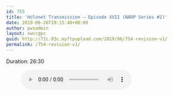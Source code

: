 ```yaml
---
id: 755
title: 'Holonet Transmission – Episode XVII (NARP Series #2)'
date: 2019-06-26T19:15:40+00:00
author: pwsadmin
layout: swccgpc
guid: http://71c.83c.myftpupload.com/2019/06/754-revision-v1/
permalink: /754-revision-v1/
---
```

 

Duration: 26:30<figure class="wp-block-audio"><audio controls src="http://71c.83c.myftpupload.com/wp-content/uploads/2019/04/Holonet-Transmission-–-Episode-XVII-NARP-Series-2.mp3"></audio></figure>
